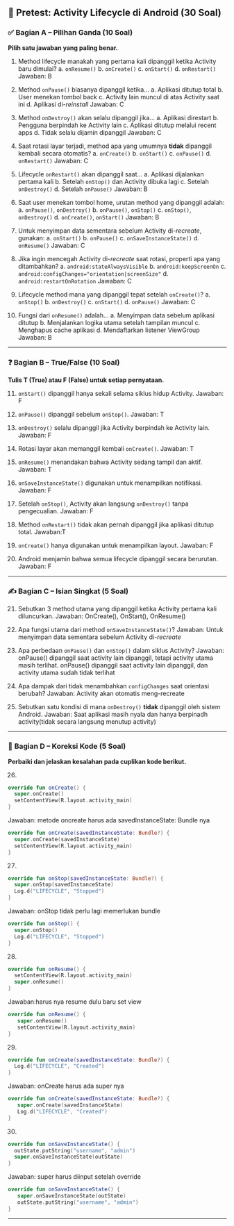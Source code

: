 ## 📄 **Pretest: Activity Lifecycle di Android (30 Soal)**

### ✅ **Bagian A – Pilihan Ganda (10 Soal)**

**Pilih satu jawaban yang paling benar.**

1. Method lifecycle manakah yang pertama kali dipanggil ketika Activity baru dimulai?
   a. `onResume()`
   b. `onCreate()`
   c. `onStart()`
   d. `onRestart()`
   Jawaban: B

2. Method `onPause()` biasanya dipanggil ketika...
   a. Aplikasi ditutup total
   b. User menekan tombol back
   c. Activity lain muncul di atas Activity saat ini
   d. Aplikasi di-_reinstall_
      Jawaban: C

3. Method `onDestroy()` akan selalu dipanggil jika...
   a. Aplikasi direstart
   b. Pengguna berpindah ke Activity lain
   c. Aplikasi ditutup melalui recent apps
   d. Tidak selalu dijamin dipanggil
      Jawaban: C

4. Saat rotasi layar terjadi, method apa yang umumnya **tidak** dipanggil kembali secara otomatis?
   a. `onCreate()`
   b. `onStart()`
   c. `onPause()`
   d. `onRestart()`
      Jawaban: C

5. Lifecycle `onRestart()` akan dipanggil saat...
   a. Aplikasi dijalankan pertama kali
   b. Setelah `onStop()` dan Activity dibuka lagi
   c. Setelah `onDestroy()`
   d. Setelah `onPause()`
      Jawaban: B

6. Saat user menekan tombol home, urutan method yang dipanggil adalah:
   a. `onPause()`, `onDestroy()`
   b. `onPause()`, `onStop()`
   c. `onStop()`, `onDestroy()`
   d. `onCreate()`, `onStart()`
      Jawaban: B

7. Untuk menyimpan data sementara sebelum Activity di-_recreate_, gunakan:
   a. `onStart()`
   b. `onPause()`
   c. `onSaveInstanceState()`
   d. `onResume()`
      Jawaban: C

8. Jika ingin mencegah Activity di-_recreate_ saat rotasi, properti apa yang ditambahkan?
   a. `android:stateAlwaysVisible`
   b. `android:keepScreenOn`
   c. `android:configChanges="orientation|screenSize"`
   d. `android:restartOnRotation`
      Jawaban: C

9. Lifecycle method mana yang dipanggil tepat setelah `onCreate()`?
   a. `onStop()`
   b. `onDestroy()`
   c. `onStart()`
   d. `onPause()`
      Jawaban: C

10. Fungsi dari `onResume()` adalah...
    a. Menyimpan data sebelum aplikasi ditutup
    b. Menjalankan logika utama setelah tampilan muncul
    c. Menghapus cache aplikasi
    d. Mendaftarkan listener ViewGroup
       Jawaban: B

---

### ❓ **Bagian B – True/False (10 Soal)**

**Tulis T (True) atau F (False) untuk setiap pernyataan.**

11. `onStart()` dipanggil hanya sekali selama siklus hidup Activity.
Jawaban: F

12. `onPause()` dipanggil sebelum `onStop()`.
Jawaban: T

13. `onDestroy()` selalu dipanggil jika Activity berpindah ke Activity lain.
Jawaban: F

14. Rotasi layar akan memanggil kembali `onCreate()`.
Jawaban: T

15. `onResume()` menandakan bahwa Activity sedang tampil dan aktif.
Jawaban: T

16. `onSaveInstanceState()` digunakan untuk menampilkan notifikasi.
Jawaban: F

17. Setelah `onStop()`, Activity akan langsung `onDestroy()` tanpa pengecualian.
Jawaban: F

18. Method `onRestart()` tidak akan pernah dipanggil jika aplikasi ditutup total.
Jawaban:T

19. `onCreate()` hanya digunakan untuk menampilkan layout.
Jawaban: F

20. Android menjamin bahwa semua lifecycle dipanggil secara berurutan.
Jawaban: F

---

### ✍️ **Bagian C – Isian Singkat (5 Soal)**

21. Sebutkan 3 method utama yang dipanggil ketika Activity pertama kali diluncurkan.
Jawaban: OnCreate(), OnStart(), OnResume()

22. Apa fungsi utama dari method `onSaveInstanceState()`?
Jawaban: Untuk menyimpan data sementara sebelum Activity di-_recreate_

23. Apa perbedaan `onPause()` dan `onStop()` dalam siklus Activity?
Jawaban: onPause() dipanggil saat activity lain dipanggil, tetapi activity utama masih terlihat. onPause() dipanggil saat activity lain dipanggil, dan activity utama sudah tidak terlihat

24. Apa dampak dari tidak menambahkan `configChanges` saat orientasi berubah?
Jawaban: Activity akan otomatis meng-recreate

25. Sebutkan satu kondisi di mana `onDestroy()` **tidak** dipanggil oleh sistem Android.
Jawaban: Saat aplikasi masih nyala dan hanya berpinadh activity(tidak secara langsung menutup activity)

---

### 🔧 **Bagian D – Koreksi Kode (5 Soal)**

**Perbaiki dan jelaskan kesalahan pada cuplikan kode berikut.**

26.

```kotlin
override fun onCreate() {
  super.onCreate()
  setContentView(R.layout.activity_main)
}
```
Jawaban: metode oncreate harus ada savedInstanceState: Bundle nya

```kotlin
override fun onCreate(savedInstanceState: Bundle?) {
  super.onCreate(savedInstanceState)
  setContentView(R.layout.activity_main)
}
```

27.

```kotlin
override fun onStop(savedInstanceState: Bundle?) {
  super.onStop(savedInstanceState)
  Log.d("LIFECYCLE", "Stopped")
}
```
Jawaban: onStop tidak perlu lagi memerlukan bundle

```kotlin
override fun onStop() {
  super.onStop()
  Log.d("LIFECYCLE", "Stopped")
}
```

28.

```kotlin
override fun onResume() {
  setContentView(R.layout.activity_main)
  super.onResume()
}
```
Jawaban:harus nya resume dulu baru set view

```kotlin
override fun onResume() {
   super.onResume()
   setContentView(R.layout.activity_main)
}
```
29.

```kotlin
override fun onCreate(savedInstanceState: Bundle?) {
  Log.d("LIFECYCLE", "Created")
}
```
Jawaban: onCreate harus ada super nya

```kotlin
override fun onCreate(savedInstanceState: Bundle?) {
   super.onCreate(savedInstanceState)
   Log.d("LIFECYCLE", "Created")
}
```
30.

```kotlin
override fun onSaveInstanceState() {
  outState.putString("username", "admin")
  super.onSaveInstanceState(outState)
}
```
Jawaban: super harus diinput setelah override

```kotlin
override fun onSaveInstanceState() {
   super.onSaveInstanceState(outState)
   outState.putString("username", "admin")
}
```
---
